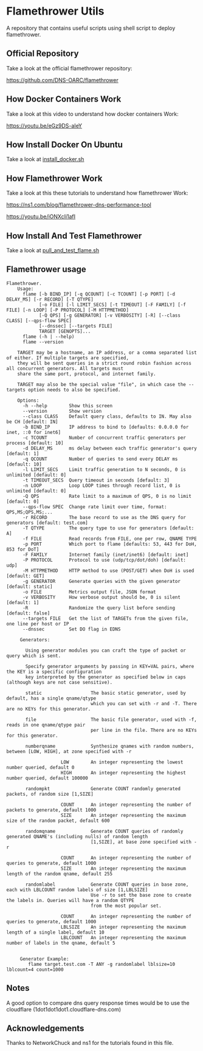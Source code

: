 # Flamethrower Utils
A repository that contains useful scripts using shell script to deploy flamethrower.


## Official Repository
Take a look at the official flamethrower repository:

https://github.com/DNS-OARC/flamethrower


## How Docker Containers Work
Take a look at this video to understand how docker containers Work:

https://youtu.be/eGz9DS-aIeY


## How Install Docker On Ubuntu
Take a look at [install_docker.sh](../scripts/install_docker.sh)


## How Flamethrower Work
Take a look at this these tutorials to understand how flamethrower Work:

https://ns1.com/blog/flamethrower-dns-performance-tool

https://youtu.be/iONXcli1afI


## How Install And Test Flamethrower
Take a look at [pull_and_test_flame.sh](../scripts/flamethrower/pull_and_test_flamethrower.sh)

## Flamethrower usage
```
Flamethrower.
    Usage:
      flame [-b BIND_IP] [-q QCOUNT] [-c TCOUNT] [-p PORT] [-d DELAY_MS] [-r RECORD] [-T QTYPE]
            [-o FILE] [-l LIMIT_SECS] [-t TIMEOUT] [-F FAMILY] [-f FILE] [-n LOOP] [-P PROTOCOL] [-M HTTPMETHOD]
            [-Q QPS] [-g GENERATOR] [-v VERBOSITY] [-R] [--class CLASS] [--qps-flow SPEC]
            [--dnssec] [--targets FILE]
            TARGET [GENOPTS]...
      flame (-h | --help)
      flame --version

    TARGET may be a hostname, an IP address, or a comma separated list of either. If multiple targets are specified,
    they will be sent queries in a strict round robin fashion across all concurrent generators. All targets must
    share the same port, protocol, and internet family.

    TARGET may also be the special value "file", in which case the --targets option needs to also be specified.

    Options:
      -h --help        Show this screen
      --version        Show version
      --class CLASS    Default query class, defaults to IN. May also be CH [default: IN]
      -b BIND_IP       IP address to bind to [defaults: 0.0.0.0 for inet, ::0 for inet6]
      -c TCOUNT        Number of concurrent traffic generators per process [default: 10]
      -d DELAY_MS      ms delay between each traffic generator's query [default: 1]
      -q QCOUNT        Number of queries to send every DELAY ms [default: 10]
      -l LIMIT_SECS    Limit traffic generation to N seconds, 0 is unlimited [default: 0]
      -t TIMEOUT_SECS  Query timeout in seconds [default: 3]
      -n LOOP          Loop LOOP times through record list, 0 is unlimited [default: 0]
      -Q QPS           Rate limit to a maximum of QPS, 0 is no limit [default: 0]
      --qps-flow SPEC  Change rate limit over time, format: QPS,MS;QPS,MS;...
      -r RECORD        The base record to use as the DNS query for generators [default: test.com]
      -T QTYPE         The query type to use for generators [default: A]
      -f FILE          Read records from FILE, one per row, QNAME TYPE
      -p PORT          Which port to flame [defaults: 53, 443 for DoH, 853 for DoT]
      -F FAMILY        Internet family (inet/inet6) [default: inet]
      -P PROTOCOL      Protocol to use (udp/tcp/dot/doh) [default: udp]
      -M HTTPMETHOD    HTTP method to use (POST/GET) when DoH is used [default: GET]
      -g GENERATOR     Generate queries with the given generator [default: static]
      -o FILE          Metrics output file, JSON format
      -v VERBOSITY     How verbose output should be, 0 is silent [default: 1]
      -R               Randomize the query list before sending [default: false]
      --targets FILE   Get the list of TARGETs from the given file, one line per host or IP
      --dnssec         Set DO flag in EDNS

     Generators:

       Using generator modules you can craft the type of packet or query which is sent.

       Specify generator arguments by passing in KEY=VAL pairs, where the KEY is a specific configuration
       key interpreted by the generator as specified below in caps (although keys are not case sensitive).

       static                  The basic static generator, used by default, has a single qname/qtype
                               which you can set with -r and -T. There are no KEYs for this generator.

       file                    The basic file generator, used with -f, reads in one qname/qtype pair
                               per line in the file. There are no KEYs for this generator.

       numberqname             Synthesize qnames with random numbers, between [LOW, HIGH], at zone specified with -r

                    LOW        An integer representing the lowest number queried, default 0
                    HIGH       An integer representing the highest number queried, default 100000

       randompkt               Generate COUNT randomly generated packets, of random size [1,SIZE]

                    COUNT      An integer representing the number of packets to generate, default 1000
                    SIZE       An integer representing the maximum size of the random packet, default 600

       randomqname             Generate COUNT queries of randomly generated QNAME's (including nulls) of random length
                               [1,SIZE], at base zone specified with -r

                    COUNT      An integer representing the number of queries to generate, default 1000
                    SIZE       An integer representing the maximum length of the random qname, default 255

       randomlabel             Generate COUNT queries in base zone, each with LBLCOUNT random labels of size [1,LBLSIZE]
                               Use -r to set the base zone to create the labels in. Queries will have a random QTYPE
                               from the most popular set.

                    COUNT      An integer representing the number of queries to generate, default 1000
                    LBLSIZE    An integer representing the maximum length of a single label, default 10
                    LBLCOUNT   An integer representing the maximum number of labels in the qname, default 5


     Generator Example:
        flame target.test.com -T ANY -g randomlabel lblsize=10 lblcount=4 count=1000
```


## Notes
A good option to compare dns query response times would be to use the cloudflare (1dot1dot1dot1.cloudflare-dns.com)


## Acknowledgements
Thanks to NetworkChuck and ns1 for the tutorials found in this file.